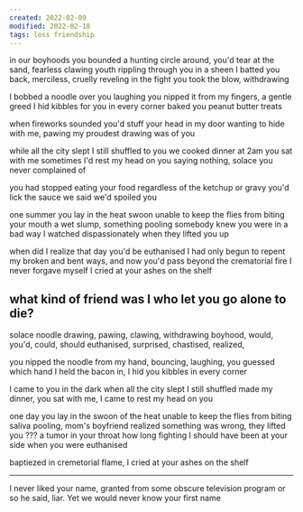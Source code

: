 ```yaml
---
created: 2022-02-09
modified: 2022-02-18
tags: loss friendship
---
```


in our boyhoods
you bounded a hunting circle around, you'd
tear at the sand, fearless clawing
youth rippling through you in a sheen
I batted you back, merciless,
cruelly
reveling in the fight
you took the blow, withdrawing

I bobbed a noodle over you
laughing
you nipped it from my fingers,
a gentle greed
I hid kibbles for you in every corner
baked you peanut butter treats

when fireworks sounded
you'd stuff your head in my door
wanting to hide with me, pawing
my proudest drawing
was of you

while all the city slept I still shuffled
to you
we cooked dinner at 2am
you sat with me
sometimes I'd rest my head on you
saying nothing,
solace
you never complained of

you had stopped eating your food
regardless of the ketchup or gravy
you'd lick the sauce
we said we'd spoiled you

one summer you lay in the heat swoon
unable to keep the flies from biting
your mouth a wet slump, something pooling
somebody knew you were in a bad way
I watched dispassionately
when they lifted you up

when did I realize
that day you'd be euthanised
I had only begun to repent
my broken and bent
ways, and now you'd pass beyond
the crematorial fire
I never forgave myself
I cried at your ashes on the shelf

what kind of friend was I
who let you go alone to die?
---

solace
noodle
drawing, pawing, clawing, withdrawing
boyhood, would, you'd, could, should
euthanised, surprised, chastised, realized,

you nipped the noodle from my hand, bouncing, laughing,
you guessed which hand I held the bacon in,
I hid you kibbles in every corner

I came to you in the dark
when all the city slept I still shuffled
made my dinner, you sat with me,
I came to rest my head on you

one day you lay in the swoon of the heat
unable to keep the flies from biting
saliva pooling, mom's boyfriend realized
something was wrong, they lifted you ???
a tumor in your throat how long fighting
I should have been at your side when you were euthanised

baptiezed in cremetorial flame,
I cried at your ashes on the shelf

---

I never liked your name, granted from some
obscure television program or so
he said, liar. Yet we would never know
your first name
